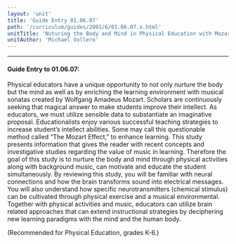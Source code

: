 ```yaml
---
layout: 'unit'
title: 'Guide Entry 01.06.07'
path: '/curriculum/guides/2001/6/01.06.07.x.html'
unitTitle: 'Nuturing the Body and Mind in Physical Education with Mozart'
unitAuthor: 'Michael Vollero'
---
```


<body>
<hr/>
 <h4>
  Guide Entry to 01.06.07:
 </h4>
 <p>
  Physical educators have a unique opportunity to not only nurture the body but the mind as well as by enriching the learning environment with musical sonatas created by Wolfgang Amadeus Mozart. Scholars are continuously seeking that magical answer to make students improve their intellect. As educators, we must utilize sensible data to substantiate an imaginative proposal. Educationalists enjoy various successful teaching strategies to increase student’s intellect abilities. Some may call this questionable method called “The Mozart Effect,” to enhance learning. This study presents information that gives the reader with recent concepts and investigative studies regarding the value of music in learning. Therefore the goal of this study is to nurture the body and mind through physical activities along with background music, can motivate and educate the student simultaneously. By reviewing this study, you will be familiar with neural connections and how the brain transforms sound into electrical messages. You will also understand how specific neurotransmitters (chemical stimulus) can be cultivated through physical exercise and a musical environmental. Together with physical activities and music, educators can utilize brain related approaches that can extend instructional strategies by deciphering new learning paradigms with the mind and the human body.
 </p>
<p>
  (Recommended for Physical Education, grades K-6.)
 </p>

</body>
